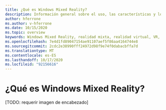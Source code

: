 ```yaml
---
title: ¿Qué es Windows Mixed Reality?
description: Información general sobre el uso, las características y los conceptos clave de Windows Mixed Reality.
author: hferrone
ms.author: v-hferrone
ms.date: 10/15/2020
ms.topic: overview
keywords: Windows Mixed Reality, realidad mixta, realidad virtual, VR, MR,
ms.openlocfilehash: 7e4d1fd89047154ae91107aef5f86aa4164744e8
ms.sourcegitcommit: 2cdc2e38990fff24972d98f9e74f0dabacbffa7d
ms.translationtype: MT
ms.contentlocale: es-ES
ms.lasthandoff: 10/17/2020
ms.locfileid: "92156616"
---
```

# <a name="what-is-windows-mixed-reality"></a>¿Qué es Windows Mixed Reality?

[TODO: requerir imagen de encabezado]
